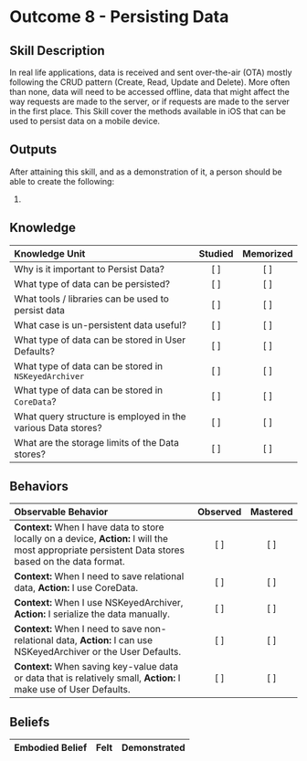 # Outcome 8 - Persisting Data
Skill Description
-----
In real life applications, data is received and sent over-the-air (OTA) mostly following the CRUD pattern (Create, Read, Update and Delete). More often than none, data will need to be accessed offline, data that might affect the way requests are made to the server, or if requests are made to the server in the first place. This Skill cover the methods available in iOS that can be used to persist data on a mobile device.

Outputs
-------
After attaining this skill, and as a demonstration of it, a person should be able to create the following:

1.

## Knowledge

| Knowledge Unit   |      Studied      | Memorized |
|:-------------|:------------------:|:--------:|
| Why is it important to Persist Data? | [ ] | [ ] |
| What type of data can be persisted?  | [ ] | [ ] |
| What tools / libraries can be used to persist data | [ ] | [ ] |
| What case is un-persistent data useful? | [ ] | [ ] |
| What type of data can be stored in User Defaults? | [ ] | [ ] |
| What type of data can be stored in `NSKeyedArchiver` | [ ] | [ ] |
| What type of data can be stored in `CoreData`? | [ ] | [ ] |
| What query structure is employed in the various Data stores?  | [ ] | [ ] |
| What are the storage limits of the Data stores? | [ ] | [ ] |



## Behaviors

| Observable Behavior   |      Observed      | Mastered |
|:-------------|:------------------:|:--------:|
| **Context:** When I have data to store locally on a device, **Action:** I will the most appropriate persistent Data stores based on the data format. | [ ] | [ ] |
| **Context:** When I need to save relational data, **Action:** I use CoreData. | [ ] | [ ] |
| **Context:** When I use NSKeyedArchiver, **Action:** I serialize the data manually. | [ ] | [ ] |
| **Context:** When I need to save non-relational data, **Action:** I can use NSKeyedArchiver or the User Defaults. | [ ] | [ ] |
| **Context:** When saving key-value data or data that is relatively small, **Action:** I make use of User Defaults. | [ ] | [ ] |


## Beliefs

| Embodied Belief   |      Felt      | Demonstrated |
|:-------------|:------------------:|:--------:|
